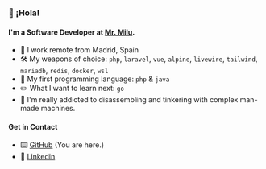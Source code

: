 ### 👋 ¡Hola!

#### I'm a Software Developer at [Mr. Milu](https://github.com/mrmilu).

- 🏡 I work remote from Madrid, Spain
- 🛠  My weapons of choice: `php`, `laravel`, `vue`, `alpine`, `livewire`, `tailwind`, `mariadb`, `redis`, `docker`, `wsl`
- 💎 My first programming language: `php` & `java`
- ✏️ What I want to learn next: `go`
- 🤖 I'm really addicted to disassembling and tinkering with complex man-made machines.

#### Get in Contact
- ⌨️ [GitHub](https://github.com/alexandersix) (You are here.)
- 💼 [Linkedin](https://www.linkedin.com/in/ignacio-mu%C3%B1oz-fernandez/)
